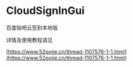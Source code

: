 # CloudSignInGui
百度贴吧云签到本地版 

详情及使用教程请见

[https://www.52pojie.cn/thread-1107576-1-1.html](https://www.52pojie.cn/thread-1107576-1-1.html)
